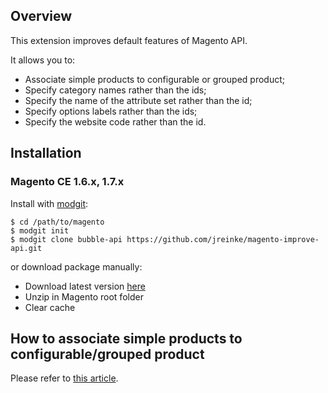 ## Overview

This extension improves default features of Magento API.

It allows you to:

* Associate simple products to configurable or grouped product;
* Specify category names rather than the ids;
* Specify the name of the attribute set rather than the id;
* Specify options labels rather than the ids;
* Specify the website code rather than the id.

## Installation

### Magento CE 1.6.x, 1.7.x

Install with [modgit](https://github.com/jreinke/modgit):

    $ cd /path/to/magento
    $ modgit init
    $ modgit clone bubble-api https://github.com/jreinke/magento-improve-api.git

or download package manually:

* Download latest version [here](https://github.com/jreinke/magento-improve-api/archive/master.zip)
* Unzip in Magento root folder
* Clear cache

## How to associate simple products to configurable/grouped product

Please refer to [this article](http://www.bubblecode.net/en/2012/04/20/magento-api-associate-simple-products-to-configurable-or-grouped-product/).